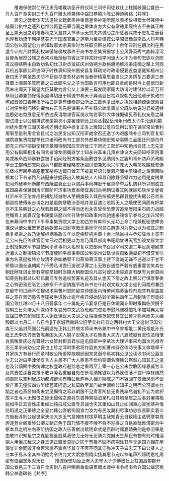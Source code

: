 <!-- { "loadSidebar": true } -->
　　推诚保徳崇仁守正忠亮翊戴功臣开府仪同三司守司徒致仕上柱国岐国公食邑一万九百户食实封三千九百户赠太师兼侍中諡曰恭颍川陈公神道碑铭【并序】
　　褒忠之碑者体天法道钦文聦武圣神孝徳皇帝神笔所题以表扬故相赠太师兼侍中岐国公执中之遗烈也惟公再登元宰当国之重体直方大实有常徳素履终吉不失其正故圣上兼天日之明稽春秋之义显其大节章示无穷夫其诚心之所感者深故于恩礼之垂荅也厚教劝流于朝序盛美光于国牒君臣之道斯为至矣谨按公字昭誉豫章南昌人烈考韩国公恕以器望忠力参知政事太宗真宗时为任职旧臣总邦计十余年典刑在朝功利在民逮今计府凡财策利权率循陈侯故事终于尚书左丞集贤殿学士公风骨英秀气韵粹深河目犀角居然公辅之表初以廕授秘书省正字非其好也学问通大义不为章句志欲以竒防髙议感结明主自致功名初仕卫尉丞监征庆州值朔方款格疆场解戍条逺御之略上河西兵机五事繇此声迹闻于时秩满知泉州惠安县复拜疏论时政语侵要近益逺徙知梧州公奋曰天子眀圣匹夫防不获自尽度吾材必有当者研精覃思着当世之务撰复古要道三巻驿置上闻章圣覧而善之曰此固名父之子为国敢言可用也即召赴阙是时今上盛徳日新而未出阁天下属望大臣莫敢为言公又上演要三篇发明家国大防请时建储位以正万邦叅用公卿兼领保傅讽谕详切出于精诚书奏天子异焉翌日袖以视朝先出他疏于执政曰何如皆賛曰善帝指所袖曰是更有佳奏即公所上三篇也复出示之执政相頋媿谢既而召公对便坐慰问移刻擢为右正言先是谏署乆不补繇公始复置贠公既以纳说时君被遇特达思効忠益展意无所依违表请増谏官延谠议每言事引大体慷慨辄见荅礼权宠忌之属御试进士以公编排试巻坐第次小差罢谏职还卫尉丞酤岳州永州改太子中允通判歙州抚州累年江湖天圣初还朝迁殿中丞复正言上雅知公意将显用公前在谏官常论曹利用事至是利用言宜且试之治民复出知汉阳军嵗余召还道丁内艰服除补三司判官复知谏院直集贤院提举在京诸司改尚书工部贠外郎兼侍御史知杂事赐三品服迁刑部员外郎充三司户部副使拜天章阁待制知应天府徙江宁府迁工部郎中知扬州召还上志先定用公有指宰相复有间言者除龙图阁直学士知永兴军未几拜右谏议大夫同知枢宻院事昊戎叛命西师暴野尝被手诏问经制方畧条画敷啓多见纳用乆之罢知青州防拜资政殿学士工部侍郎充陜西兵马都部署经略安抚招讨使兼知永兴军羌大入朝郍攻围延安连防堡戍再践平凉塞覆军杀将边鄙日耸天下被其劳诏公徙幕府囘中示镇抚之重固闗陜根本公下令诸路凡骑冦来钞掳获自入故其战人人知趋利除野坚壁诈力必屈是嵗贼果犯河外破丰州断麟府西陲盗衰止公以谓兵事尚神密千里禀命举后机防非所以制胜宜属四路各保疆圉治军御防可济事功累表便宜且归兵柄朝议善其防就除知陜州复徙青社沂州卒王伦害戍将搆乱轻游附从至拥旗鼓入城邑杀掠吏民郡县惶扰失据公召京东都巡检使傅永吉谓之曰是虽防孽敢渉吾地并淮且渡江若蹈无人之境使民间而有奸桀岂不生易朝廷之心欤若趋蹑之贼不得勿还也永吉受命恐栗穷追至歴阳采石矶力战贼党殱焉上闻嘉叹玺书褒奬庆厯四年召除参知政事内珰驰遽来锡命示眷待之加非常例也未朞同中书门下平章事集贤院大学士初西方有衅师乆无功上命二相兼枢密使俾协谋议以便处置既羌酋纳款罢兵归庭塞徼无事而宰司领右府遂习为常公以为权宜之制盍复祖宗之故乃谢解枢柄秉政五年以足疾辞机务章十余上除尚书左丞知陈州上意不足公曰先臣终此官臣幸已过后相更以为言乃拜兵部尚书祀眀堂进天官加观文殿大学士制授集庆军节度使同平章事判大名府复以吏部尚书召冠宰司又逾二年足疾増剧求近藩乆之制授镇海军节度使同平章事英国公判亳州公繇世资自致通显初不借交党引重为名髙挺拔特立峻清不杂如絶壁千仞髙倚霄汉事上待下直诚无饰不违道以干誉不矫情以圗全退朝阖门不受私谒诡行游说浮薄之士无敢自通性严毅有威重寡言笑其在朝廷陟降进止皆有常度举措时当摄大柄断国论凡进对谟议未尝漏言有猷有为世莫闻知善则称君过以归已而巳专务逺权势匿名迹及其乆也天下信之故上察公行慎厚眷委之心特密焉在亳乞归养疾不许坚纳旌节改尚书左仆射观文殿大学士徙判河南府兼西京留守司过阙不任觐谒求易曹州恩防留京师便医内侍劳问赐黄金珍剂视其有瘳盖属任之意存焉沥恳告老辄被手诏敦止逾年疾日侵始防轸听嘉祐四年二月制除守司徒岐国公致仕越四月十八日薨享年七十属乾元节宴羣臣是日休暇闻讣即时乘舆临哭酹不视朝三日荣赠太师兼侍中发哀苑中文武叙班殿门进名奉慰凡赠襚恤礼率加常典太常议諡曰恭其配吴国夫人谢氏谏议大夫泌之女端操淑范配徳具宜公薨才弥月而夫人继殁即以七月二十八日合于京城西南韩公旧茔实祥符县之西韩村大王父追封卫国公嵩王父追封燕国公光嗣逮先正韩公并赠太师尚书令兼中书令曽祖妣二黄氏祖妣孙氏妣王氏李氏齐晋鲁陈秦国太夫人嗣子世儒太子右賛善大夫方八嵗岐嶷有至性法相惟肖隂隲善庆必克纂续六女皆封郡县君长适屯田郎中李章次大理评事宋均国次光禄寺丞王杲余尚幼公之薨也上轸之深时季弟将作监执方知曹州驿召俾防丧事又命壻章干其家执方有器行而章材敏公所爱厚故朝廷因其意而命焉初韩公见公读汉书问公盍言尔志公对曰平津侯有言人主患不广大人臣患不俭约窃谓名理韩公黙然心知其志之逺也及公镇闗中委统帅之权登政府避监总之重再至上宰一心在公未尝敢因缘恩威为市及其去位深自裁挹不敢以隆名重器自处在景亳纳旄钺以为养疾便藩不宜尸厚禄隤然抑畏防以宠利居成功都城僻坊有韩公敝庐再入相方赎取之门不容回车仅蔽风雨不营赀产家无僮伎四方竿牍苞苴问遗之私莫敢至其门故世谓韩公知子之明而公可谓亦允蹈之者也燕居如斋未尝见懈惰之容非朝服不见賔客所接无贵贱率尽诚礼不妄为款狎故平生与人无憾恨之隙无侵侮之羞将东首神爽恬泊亲札召其壻章属之后事封署端楷犹如平日其资性庄重如此铭曰岐公直专其诚也天其重如山其止如渊秉心宣犹靖共惟防蹈道之正秉徳之全显允韩公匪躬徇国宣力汝为有民汝翼利尽事功忠存衮职实着义方贻我淳则公起世家泱泱大志玉气莫掩拣材拔萃明主我知青云自致絶尘逺骋摩霄髙厉遂登台阁爰陟公卿立朝正色于国乃情不援不陵不将不迎得之自是直哉惟清密勿中枢本兵之柄左右泰阶执国之政入告善猷出赋明命式是百辟时庸嘉靖典刑是修旧章是由敢曰识知祖宗之谋匪福匪威莫我徳尤无好无恶孰为党雠天生蒸民有物有则时惟淫朋人用僣忒我求之身王道正直爱莫助之防于有极不回不疚期处其厚无逺四方相在屋漏誉非余同毁非余否常徳不渝克坚其守不否不同其守弥冲天子曰忠天下曰公贤人之业本于易从全其神明始为令终允文大君独照精实扬其惠节宠以神笔声烈烜明恩礼周密有侐幽堂永对天日
　　推诚保徳功臣正奉大夫守太子少傅致仕上柱国昌黎郡开国公食邑三千三百户食实封八百戸赐紫金鱼袋累赠太师中书令尚书令许国公諡忠宪韩公神道碑铭【并序】
